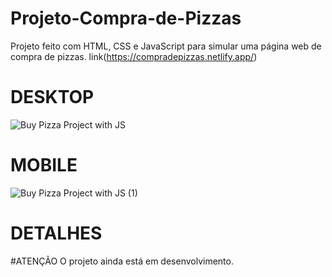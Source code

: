 # Projeto-Compra-de-Pizzas
Projeto feito com HTML, CSS e JavaScript para simular uma página web de compra de pizzas.
link(https://compradepizzas.netlify.app/)
# DESKTOP
![Buy Pizza Project with JS](https://github.com/EliaxZen/Projeto-Compra-de-Pizzas/assets/132005740/bcbb98bb-cda6-48cb-a2e8-d353a61daf52)

# MOBILE
![Buy Pizza Project with JS (1)](https://github.com/EliaxZen/Projeto-Compra-de-Pizzas/assets/132005740/e29f5113-c887-4066-b37b-bea57186464b)

# DETALHES


#ATENÇÃO
O projeto ainda está em desenvolvimento.
